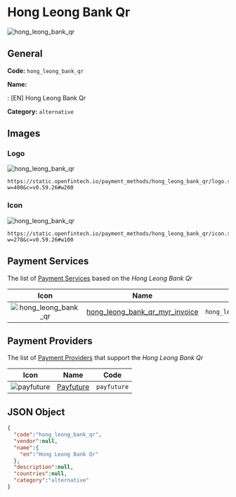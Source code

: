 
# Hong Leong Bank Qr 
![hong_leong_bank_qr](https://static.openfintech.io/payment_methods/hong_leong_bank_qr/logo.svg?w=400&c=v0.59.26#w200)  

## General 
**Code:** `hong_leong_bank_qr` 
 
**Name:** 
 
:	[EN] Hong Leong Bank Qr 
 
**Category:** `alternative` 
 

## Images 

### Logo 
![hong_leong_bank_qr](https://static.openfintech.io/payment_methods/hong_leong_bank_qr/logo.svg?w=400&c=v0.59.26#w200)  

```
https://static.openfintech.io/payment_methods/hong_leong_bank_qr/logo.svg?w=400&c=v0.59.26#w200
```  

### Icon 
![hong_leong_bank_qr](https://static.openfintech.io/payment_methods/hong_leong_bank_qr/icon.svg?w=278&c=v0.59.26#w100)  

```
https://static.openfintech.io/payment_methods/hong_leong_bank_qr/icon.svg?w=278&c=v0.59.26#w100
```  

## Payment Services 
 
The list of [Payment Services](/payment-services/) based on the _Hong Leong Bank Qr_ 

|Icon|Name|Code| 
|:---:|:---:|:---:| 
|![hong_leong_bank_qr](https://static.openfintech.io/payment_methods/hong_leong_bank_qr/icon.svg?w=278&c=v0.59.26#w100) |[hong_leong_bank_qr_myr_invoice](/payment-services/hong_leong_bank_qr_myr_invoice/)|`hong_leong_bank_qr_myr_invoice`| 
 

## Payment Providers 
 
The list of [Payment Providers](/payment-providers/) that support the _Hong Leong Bank Qr_ 

|Icon|Name|Code| 
|:---:|:---:|:---:| 
|![payfuture](https://static.openfintech.io/payment_providers/payfuture/icon.svg?w=278&c=v0.59.26#w100) |[Payfuture](/payment-providers/payfuture/)|`payfuture`| 
 

## JSON Object 

```json
{
  "code":"hong_leong_bank_qr",
  "vendor":null,
  "name":{
    "en":"Hong Leong Bank Qr"
  },
  "description":null,
  "countries":null,
  "category":"alternative"
}
```  

